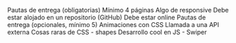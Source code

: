 Pautas de entrega (obligatorias)
Mínimo 4 páginas
Algo de responsive
Debe estar alojado en un repositorio (GitHub)
Debe estar online
Pautas de entrega (opcionales, mínimo 5)
Animaciones con CSS
Llamada a una API externa
Cosas raras de CSS - shapes
Desarrollo cool en JS - Swiper
